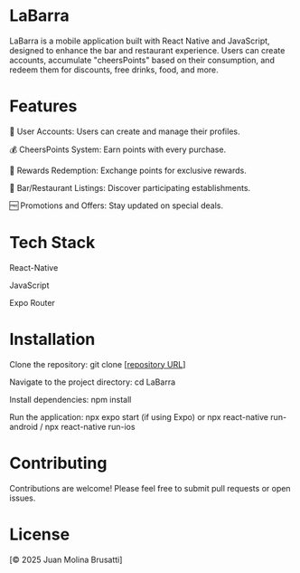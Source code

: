 # LaBarra

LaBarra is a mobile application built with React Native and JavaScript, designed to enhance the bar and restaurant experience. Users can create accounts, accumulate "cheersPoints" based on their consumption, and redeem them for discounts, free drinks, food, and more.

# Features

🔐 User Accounts: Users can create and manage their profiles.

💰 CheersPoints System: Earn points with every purchase.

🔁 Rewards Redemption: Exchange points for exclusive rewards.

🍻 Bar/Restaurant Listings: Discover participating establishments.

🆓 Promotions and Offers: Stay updated on special deals.

# Tech Stack

React-Native

JavaScript

Expo Router

# Installation
Clone the repository: git clone [[repository URL](https://github.com/juanbrusatti/LaBarra.git
)]

Navigate to the project directory: cd LaBarra

Install dependencies: npm install

Run the application: npx expo start (if using Expo) or npx react-native run-android / npx react-native run-ios

# Contributing
Contributions are welcome! Please feel free to submit pull requests or open issues.

# License
[© 2025 Juan Molina Brusatti]






